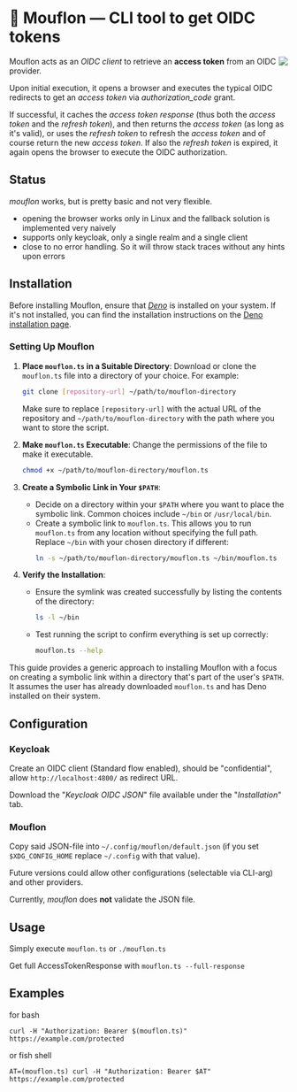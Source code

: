# 🐑 Mouflon — CLI tool to get OIDC tokens

<img align="right" src="https://upload.wikimedia.org/wikipedia/commons/thumb/e/e5/Mouflon_Corse.jpg/300px-Mouflon_Corse.jpg" />

Mouflon acts as an *OIDC client* to retrieve an **access token** from an OIDC provider.

Upon initial execution, it opens a browser and executes the typical OIDC redirects to get an *access token*
via *authorization_code* grant.

If successful, it caches the *access token response* (thus both the *access token* and the *refresh token*), and then
returns the *access token* (as long as it's valid), or uses the *refresh token* to refresh the *access token* 
and of course return the new *access token*. If also the *refresh token* is expired, it again opens the browser to execute
the OIDC authorization.

## Status

*mouflon* works, but is pretty basic and not very flexible.

- opening the browser works only in Linux and the fallback solution is implemented very naively
- supports only keycloak, only a single realm and a single client
- close to no error handling. So it will throw stack traces without any hints upon errors

## Installation

Before installing Mouflon, ensure that [*Deno*](https://deno.land/) is installed on your system. If it's not installed, you can find the installation instructions on the [Deno installation page](https://deno.land/#installation).

### Setting Up Mouflon

1. **Place `mouflon.ts` in a Suitable Directory**: Download or clone the `mouflon.ts` file into a directory of your choice. For example:
   ```bash
   git clone [repository-url] ~/path/to/mouflon-directory
   ```
   Make sure to replace `[repository-url]` with the actual URL of the repository and `~/path/to/mouflon-directory` with the path where you want to store the script.

2. **Make `mouflon.ts` Executable**: Change the permissions of the file to make it executable.
   ```bash
   chmod +x ~/path/to/mouflon-directory/mouflon.ts
   ```

3. **Create a Symbolic Link in Your `$PATH`**:
    - Decide on a directory within your `$PATH` where you want to place the symbolic link. Common choices include `~/bin` or `/usr/local/bin`.
    - Create a symbolic link to `mouflon.ts`. This allows you to run `mouflon.ts` from any location without specifying the full path. Replace `~/bin` with your chosen directory if different:
      ```bash
      ln -s ~/path/to/mouflon-directory/mouflon.ts ~/bin/mouflon.ts
      ```

4. **Verify the Installation**:
    - Ensure the symlink was created successfully by listing the contents of the directory:
      ```bash
      ls -l ~/bin
      ```
    - Test running the script to confirm everything is set up correctly:
      ```bash
      mouflon.ts --help
      ```

This guide provides a generic approach to installing Mouflon with a focus on creating a symbolic link within a directory that's part of the user's `$PATH`. It assumes the user has already downloaded `mouflon.ts` and has Deno installed on their system.
## Configuration 

### Keycloak

Create an OIDC client (Standard flow enabled), should be "confidential", allow `http://localhost:4800/` as redirect URL.

Download the "*Keycloak OIDC JSON*" file available under the "*Installation*" tab.

### Mouflon

Copy said JSON-file into `~/.config/mouflon/default.json` (if you set `$XDG_CONFIG_HOME` replace `~/.config` with that value).

Future versions could allow other configurations (selectable via CLI-arg) and other providers.

Currently, *mouflon* does **not** validate the JSON file.

## Usage

Simply execute `mouflon.ts` or `./mouflon.ts`

Get full AccessTokenResponse with `mouflon.ts --full-response`

## Examples

for bash

```shell script
curl -H "Authorization: Bearer $(mouflon.ts)" https://example.com/protected
```
    
or fish shell

```shell script
AT=(mouflon.ts) curl -H "Authorization: Bearer $AT" https://example.com/protected
```
